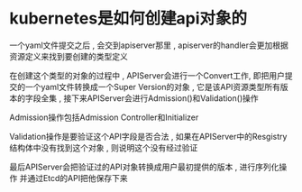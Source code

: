# kubernetes是如何创建api对象的

一个yaml文件提交之后 , 会交到apiserver那里 , apiserver的handler会更加根据资源定义来找到要创建的类型定义 

在创建这个类型的对象的过程中 , APIServer会进行一个Convert工作, 即把用户提交的一个yaml文件转换成一个Super Version的对象 , 它是该API资源类型所有版本的字段全集 , 接下来APIServer会进行Admission()和Validation()操作 

Admission操作包括Admission Controller和Initializer

Validation操作是要验证这个API字段是否合法 , 如果在APIServer中的Resgistry结构体中没有找到这个对象 , 则说明这个没有经过验证 

最后APIServer会把验证过的API对象转换成用户最初提供的版本 , 进行序列化操作 并通过Etcd的API把他保存下来